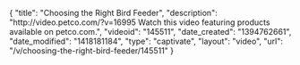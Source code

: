 {
    "title": "Choosing the Right Bird Feeder",
    "description": "http:\/\/video.petco.com\/?v=16995 Watch this video featuring products available on petco.com.",
    "videoid": "145511",
    "date_created": "1394762661",
    "date_modified": "1418181184",
    "type": "captivate",
    "layout": "video",
    "url": "\/v\/choosing-the-right-bird-feeder\/145511"
}
